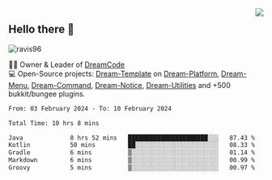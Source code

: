 <img align='right' src="https://github-readme-stats.vercel.app/api?username=Ravis96&show_icons=true">

## Hello there 👋
<p align="left"> <img src="https://komarev.com/ghpvc/?username=ravis96&label=Profile%20views&color=0e75b6&style=flat" alt="ravis96" /> </p>

👨‍💻 Owner & Leader of [DreamCode](https://github.com/DreamPoland) <br>
💻 Open-Source projects: [Dream-Template](https://github.com/DreamPoland/dream-template) on [Dream-Platform](https://github.com/DreamPoland/dream-platform), [Dream-Menu](https://github.com/DreamPoland/dream-menu), [Dream-Command](https://github.com/DreamPoland/dream-command), [Dream-Notice](https://github.com/DreamPoland/dream-notice), [Dream-Utilities](https://github.com/DreamPoland/dream-utilities) and +500 bukkit/bungee plugins.

<!--START_SECTION:waka-->

```txt
From: 03 February 2024 - To: 10 February 2024

Total Time: 10 hrs 8 mins

Java             8 hrs 52 mins   ██████████████████████░░░   87.43 %
Kotlin           50 mins         ██░░░░░░░░░░░░░░░░░░░░░░░   08.33 %
Gradle           6 mins          ▒░░░░░░░░░░░░░░░░░░░░░░░░   01.14 %
Markdown         6 mins          ▒░░░░░░░░░░░░░░░░░░░░░░░░   00.99 %
Groovy           5 mins          ▒░░░░░░░░░░░░░░░░░░░░░░░░   00.97 %
```

<!--END_SECTION:waka-->
